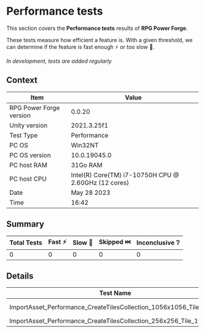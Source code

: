 # Performance tests

This section covers the **Performance tests** results of **RPG Power Forge**.

These tests measure how efficient a feature is. With a given threshold, we can determine if the feature is fast enough ⚡ or too slow 🐌.

*In development, tests are added regularly*

## Context

Item|Value
--|---
RPG Power Forge version| 0.0.20
Unity version| 2021.3.25f1
Test Type| Performance
PC OS| Win32NT
PC OS version| 10.0.19045.0
PC host RAM| 31Go RAM
PC host CPU| Intel(R) Core(TM) i7-10750H CPU @ 2.60GHz (12 cores)
Date| May 28 2023
Time| 16:42

## Summary

Total Tests|Fast ⚡|Slow 🐌|Skipped ⏭️|Inconclusive ❔
-------|--------|---|---|---
0|0|0|0|0

## Details

Test Name|Duration|Result
-------|--------|--------
ImportAsset_Performance_CreateTilesCollection_1056x1056_Tile_48x48|2307 ms|🐌
ImportAsset_Performance_CreateTilesCollection_256x256_Tile_16x16|720 ms|🐌
